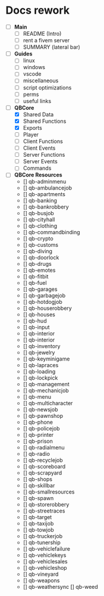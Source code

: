 # Docs rework

- [ ] **Main**
  - [ ] README (Intro)
  - [ ] rent a fivem server
  - [ ] SUMMARY (lateral bar)

- [ ] **Guides**
  - [ ] linux
  - [ ] windows
  - [ ] vscode
  - [ ] miscellaneous
  - [ ] script optimizations
  - [ ] perms
  - [ ] useful links

- [ ] **QBCore**
  - [x] Shared Data
  - [x] Shared Functions
  - [x] Exports
  - [ ] Player
  - [ ] Client Functions
  - [ ] Client Events
  - [ ] Server Functions
  - [ ] Server Events
  - [ ] Commands

- [ ] **QBCore Resources**
  - [] qb-adminmenu
  - [] qb-ambulancejob
  - [] qb-apartments
  - [] qb-banking
  - [] qb-bankrobbery
  - [] qb-busjob
  - [] qb-cityhall
  - [] qb-clothing
  - [] qb-commandbinding
  - [] qb-crypto
  - [] qb-customs
  - [] qb-diving
  - [] qb-doorlock
  - [] qb-drugs
  - [] qb-emotes
  - [] qb-fitbit
  - [] qb-fuel
  - [] qb-garages
  - [] qb-garbagejob
  - [] qb-hotdogjob
  - [] qb-houserobbery
  - [] qb-houses
  - [] qb-hud
  - [] qb-input
  - [] qb-interior
  - [] qb-interior
  - [] qb-inventory
  - [] qb-jewelry
  - [] qb-keyminigame
  - [] qb-lapraces
  - [] qb-loading
  - [] qb-lockpick
  - [] qb-management
  - [] qb-mechanicjob
  - [] qb-menu
  - [] qb-multicharacter
  - [] qb-newsjob
  - [] qb-pawnshop
  - [] qb-phone
  - [] qb-policejob
  - [] qb-printer
  - [] qb-prison
  - [] qb-radialmenu
  - [] qb-radio
  - [] qb-recyclejob
  - [] qb-scoreboard
  - [] qb-scrapyard
  - [] qb-shops
  - [] qb-skillbar
  - [] qb-smallresources
  - [] qb-spawn
  - [] qb-storerobbery
  - [] qb-streetraces
  - [] qb-target
  - [] qb-taxijob
  - [] qb-towjob
  - [] qb-truckerjob
  - [] qb-tunership
  - [] qb-vehiclefailure
  - [] qb-vehiclekeys
  - [] qb-vehiclesales
  - [] qb-vehicleshop
  - [] qb-vineyard
  - [] qb-weapons
  - [] qb-weathersync
[] qb-weed
